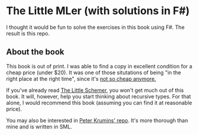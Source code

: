 # The Little MLer (with solutions in F#)

I thought it would be fun to solve the exercises in this book using F#. The result is this repo.

## About the book

This book is out of print. I was able to find a copy in excellent condition for a cheap price (under $20). It was one of those situtations of being "in the right place at the right time", since it's [not so cheap anymore.](https://www.abebooks.com/servlet/SearchResults?kn=9780262561143)

If you've already read [The Little Schemer](https://mitpress.mit.edu/books/little-schemer-fourth-edition), you won't get much out of this book. It will, however, help you start thinking about recursive types. For that alone, I would recommend this book (assuming you can find it at reasonable price).

You may also be interested in [Peter Krumins' repo](https://github.com/pkrumins/the-little-mler). It's more thorough than mine and is written in SML.
